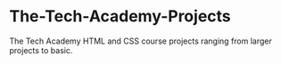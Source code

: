 # The-Tech-Academy-Projects
The Tech Academy HTML and CSS course projects ranging from larger projects to basic. 
